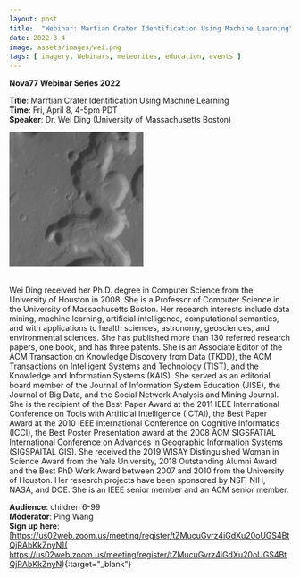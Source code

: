 ```yaml
---
layout: post
title:  "Webinar: Martian Crater Identification Using Machine Learning"  
date: 2022-3-4 
image: assets/images/wei.png  
tags: [ imagery, Webinars, meteorites, education, events ]
---
```


**Nova77 Webinar Series 2022**

**Title**: Marrtian Crater Identification Using Machine Learning  
**Time**: Fri, April 8, 4-5pm PDT  
**Speaker**: Dr. Wei Ding (University of Massachusetts Boston)


<div><img src="/assets/images/wei.png" class="img-fluid" alt="Mars Trek" /></div><br>

Wei Ding received her Ph.D. degree in Computer Science from the University of Houston in 2008. She is a Professor of Computer Science in the University of Massachusetts Boston. Her research interests include data mining, machine learning, artificial intelligence, computational semantics, and with applications to health sciences, astronomy, geosciences, and environmental sciences. She has published more than 130 referred research papers, one book, and has three patents. She is an Associate Editor of the ACM Transaction on Knowledge Discovery from Data (TKDD), the ACM Transactions on Intelligent Systems and Technology (TIST), and the Knowledge and Information Systems (KAIS). She served as an editorial board member of the Journal of Information System Education (JISE), the Journal of Big Data, and the Social Network Analysis and Mining Journal. She is the recipient of the Best Paper Award at the 2011 IEEE International Conference on Tools with Artificial Intelligence (ICTAI), the Best Paper Award at the 2010 IEEE International Conference on Cognitive Informatics (ICCI), the Best Poster Presentation award at the 2008 ACM SIGSPATIAL International Conference on Advances in Geographic Information Systems (SIGSPAITAL GIS). She received the 2019 WISAY Distinguished Woman in Science Award from the Yale University, 2018 Outstanding Alumni Award and the Best PhD Work Award between 2007 and 2010 from the University of Houston. Her research projects have been sponsored by NSF, NIH, NASA, and DOE. She is an IEEE senior member and an ACM senior member.  

**Audience**: children 6-99  
**Moderator**: Ping Wang  
**Sign up here**:  
[https://us02web.zoom.us/meeting/register/tZMucuGvrz4iGdXu20oUGS4BtQjRAbKkZnyN](
https://us02web.zoom.us/meeting/register/tZMucuGvrz4iGdXu20oUGS4BtQjRAbKkZnyN){:target="_blank"}

